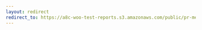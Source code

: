 ```yaml
---
layout: redirect
redirect_to: https://a8c-woo-test-reports.s3.amazonaws.com/public/pr-merge/37590/api/index.html
---
```

